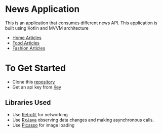 # News Application
This is an application that consumes different news API. This application is built using Kotlin and MVVM architecture

- [Home Articles](https://api.nytimes.com/svc/topstories/v2/home.json)
- [Food Articles](https://api.nytimes.com/svc/topstories/v2/food.json)
- [Fashion Articles](https://api.nytimes.com/svc/topstories/v2/fashion.json)

# To Get Started
- Clone this [repository](https://github.com/pawnjester/D2-news-application.git)
- Get an api key from [Key](https://api.nytimes.com/)

## Libraries Used
- Use [Retrofit](https://square.github.io/retrofit/) for networking
- Use [RxJava](http://www.vogella.com/tutorials/RxJava/article.html) observing data changes and making asynchronous calls.
- Use [Picasso](http://square.github.io/picasso/) for image loading
